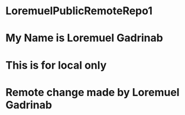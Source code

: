 # LoremuelPublicRemoteRepo1
# My Name is Loremuel Gadrinab
# This is for local only
# Remote change made by Loremuel Gadrinab
